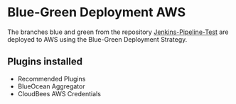 # Blue-Green Deployment AWS
The branches blue and green from the repository [Jenkins-Pipeline-Test](https://github.com/marcelo-cardozo/jenkins-pipeline-test/tree/master) are deployed to AWS using the Blue-Green Deployment Strategy. 

## Plugins installed
- Recommended Plugins
- BlueOcean Aggregator
- CloudBees AWS Credentials
